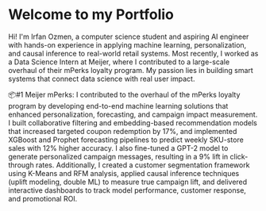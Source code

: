 # Welcome to my Portfolio
Hi! I'm Irfan Ozmen, a computer science student and aspiring AI engineer with hands-on experience in applying machine learning, personalization, and causal inference to real-world retail systems. Most recently, I worked as a Data Science Intern at Meijer, where I contributed to a large-scale overhaul of their mPerks loyalty program. My passion lies in building smart systems that connect data science with real user impact.

📦#1 Meijer mPerks:
I contributed to the overhaul of the mPerks loyalty program by developing end-to-end machine learning solutions that enhanced personalization, forecasting, and campaign impact measurement. I built collaborative filtering and embedding-based recommendation models that increased targeted coupon redemption by 17%, and implemented XGBoost and Prophet forecasting pipelines to predict weekly SKU-store sales with 12% higher accuracy. I also fine-tuned a GPT-2 model to generate personalized campaign messages, resulting in a 9% lift in click-through rates. Additionally, I created a customer segmentation framework using K-Means and RFM analysis, applied causal inference techniques (uplift modeling, double ML) to measure true campaign lift, and delivered interactive dashboards to track model performance, customer response, and promotional ROI.
